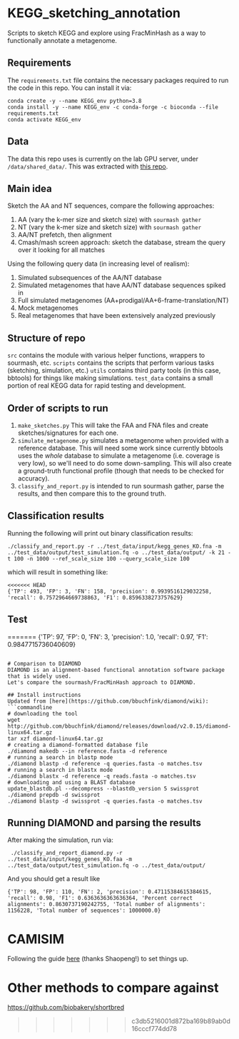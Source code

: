 # KEGG_sketching_annotation
Scripts to sketch KEGG and explore using FracMinHash as a way to functionally annotate a metagenome.

## Requirements
The `requirements.txt` file contains the necessary packages required to run the code in this repo.
You can install it via:
```commandline
conda create -y --name KEGG_env python=3.8
conda install -y --name KEGG_env -c conda-forge -c bioconda --file requirements.txt
conda activate KEGG_env
```

## Data
The data this repo uses is currently on the lab GPU server, under `/data/shared_data/`.
This was extracted with [this repo](https://github.com/KoslickiLab/KEGG_data_extraction).

## Main idea
Sketch the AA and NT sequences, compare the following approaches:

1. AA (vary the k-mer size and sketch size) with `sourmash gather`
2. NT (vary the k-mer size and sketch size) with `sourmash gather`
3. AA/NT prefetch, then alignment
4. Cmash/mash screen approach: sketch the database, stream the query over it looking for all matches

Using the following query data (in increasing level of realism):
1. Simulated subsequences of the AA/NT database
2. Simulated metagenomes that have AA/NT database sequences spiked in
3. Full simulated metagenomes (AA+prodigal/AA+6-frame-translation/NT)
4. Mock metagenomes
5. Real metagenomes that have been extensively analyzed previously

## Structure of repo
`src` contains the module with various helper functions, wrappers to sourmash, etc.
`scripts` contains the scripts that perform various tasks (sketching, simulation, etc.)
`utils` contains third party tools (in this case, bbtools) for things like making simulations.
`test_data` contains a small portion of real KEGG data for rapid testing and development.

## Order of scripts to run

1. `make_sketches.py` This will take the FAA and FNA files and create sketches/signatures
for each one.
2. `simulate_metagenome.py` simulates a metagenome when provided with a reference database. This will need some work since currently bbtools uses the _whole_ database to simulate a metagenome (i.e. coverage is very low), so we'll need to do some down-sampling. This will also create a ground-truth functional profile (though that needs to be checked for accuracy).
3. `classify_and_report.py` is intended to run sourmash gather, parse the results, and then compare this to the ground truth.


## Classification results
Running the following will print out binary classification results:
```commandline
./classify_and_report.py -r ../test_data/input/kegg_genes_KO.fna -m ../test_data/output/test_simulation.fq -o ../test_data/output/ -k 21 -t 100 -n 1000 --ref_scale_size 100 --query_scale_size 100
```
which will result in something like:
```commandline
<<<<<<< HEAD
{'TP': 493, 'FP': 3, 'FN': 158, 'precision': 0.9939516129032258, 'recall': 0.7572964669738863, 'F1': 0.8596338273757629}
```

## Test
=======
{'TP': 97, 'FP': 0, 'FN': 3, 'precision': 1.0, 'recall': 0.97, 'F1': 0.9847715736040609}
```

# Comparison to DIAMOND
DIAMOND is an alignment-based functional annotation software package that is widely used.
Let's compare the sourmash/FracMinHash approach to DIAMOND. 

## Install instructions
Updated from [here](https://github.com/bbuchfink/diamond/wiki):
```commandline
# downloading the tool
wget http://github.com/bbuchfink/diamond/releases/download/v2.0.15/diamond-linux64.tar.gz
tar xzf diamond-linux64.tar.gz
# creating a diamond-formatted database file
./diamond makedb --in reference.fasta -d reference
# running a search in blastp mode
./diamond blastp -d reference -q queries.fasta -o matches.tsv
# running a search in blastx mode
./diamond blastx -d reference -q reads.fasta -o matches.tsv
# downloading and using a BLAST database
update_blastdb.pl --decompress --blastdb_version 5 swissprot
./diamond prepdb -d swissprot
./diamond blastp -d swissprot -q queries.fasta -o matches.tsv
```

## Running DIAMOND and parsing the results
After making the simulation, run via:
```commandline
 ./classify_and_report_diamond.py -r ../test_data/input/kegg_genes_KO.faa -m ../test_data/output/test_simulation.fq -o ../test_data/output/
```
And you should get a result like
```commandline
{'TP': 98, 'FP': 110, 'FN': 2, 'precision': 0.47115384615384615, 'recall': 0.98, 'F1': 0.6363636363636364, 'Percent correct alignments': 0.8630737190242755, 'Total number of alignments': 1156228, 'Total number of sequences': 1000000.0}
```

# CAMISIM
Following the guide [here](https://github.com/KoslickiLab/useful_tools/tree/main/Metagenomics/simulate_metagenomic_by_CAMISIM) (thanks Shaopeng!) to set things up.

# Other methods to compare against
https://github.com/biobakery/shortbred
>>>>>>> c3db5216001d872ba169b89ab0d16cccf774dd78
